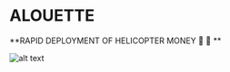 # ALOUETTE

**RAPID DEPLOYMENT OF HELICOPTER MONEY :helicopter: :money_with_wings: **

![alt text](https://github.com/alouette-admin/alouette-app/blob/master/alouette.png?raw=true&width=250)

